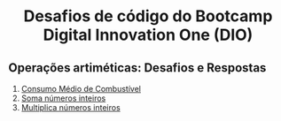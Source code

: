 <h1 align="center" > Desafios de código do Bootcamp Digital Innovation One (DIO) </h1>

<h2>Operações artiméticas: Desafios e Respostas </h2>

1. [Consumo Médio de Combustível](https://github.com/emanuellecarvalho/desafios-bootcamp-dio/blob/main/consumo-combustivel.js)
2. [Soma números inteiros](https://github.com/emanuellecarvalho/desafios-bootcamp-dio/blob/main/soma-numeros-inteiros.js)
3. [Multiplica números inteiros](https://github.com/emanuellecarvalho/desafios-bootcamp-dio/blob/main/multiplica-numeros-inteiros.js)

